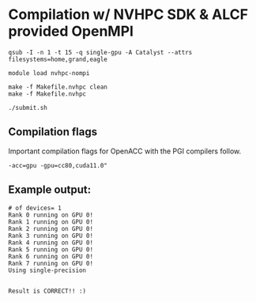 # Compilation w/ NVHPC SDK & ALCF provided OpenMPI
```
qsub -I -n 1 -t 15 -q single-gpu -A Catalyst --attrs filesystems=home,grand,eagle

module load nvhpc-nompi

make -f Makefile.nvhpc clean
make -f Makefile.nvhpc

./submit.sh
```
## Compilation flags
Important compilation flags for OpenACC with the PGI compilers follow.
```
-acc=gpu -gpu=cc80,cuda11.0"
```
## Example output:
```
# of devices= 1
Rank 0 running on GPU 0!
Rank 1 running on GPU 0!
Rank 2 running on GPU 0!
Rank 3 running on GPU 0!
Rank 4 running on GPU 0!
Rank 5 running on GPU 0!
Rank 6 running on GPU 0!
Rank 7 running on GPU 0!
Using single-precision


Result is CORRECT!! :)
```
